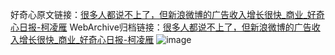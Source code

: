 好奇心原文链接：[很多人都说不上了，但新浪微博的广告收入增长很快_商业_好奇心日报-柯凌雁](https://www.qdaily.com/articles/9623.html)
WebArchive归档链接：[很多人都说不上了，但新浪微博的广告收入增长很快_商业_好奇心日报-柯凌雁](http://web.archive.org/web/20190623154644/https://www.qdaily.com/articles/9623.html)
![image](http://ww3.sinaimg.cn/large/007d5XDply1g3vfy2ew36j30u02e01kx)